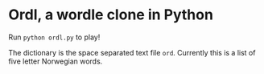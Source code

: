 # Ordl, a wordle clone in Python

Run `python ordl.py` to play! 

The dictionary is the space separated text file `ord`. Currently this is a list of five letter Norwegian words.
